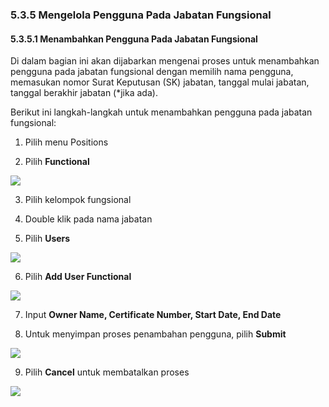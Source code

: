 ### **5.3.5 Mengelola Pengguna Pada Jabatan Fungsional**

#### **5.3.5.1 Menambahkan Pengguna Pada Jabatan Fungsional**

Di dalam bagian ini akan dijabarkan mengenai proses untuk menambahkan pengguna pada jabatan fungsional dengan memilih 
nama pengguna, memasukan nomor Surat Keputusan (SK) jabatan, tanggal mulai jabatan, tanggal berakhir jabatan (\*jika ada).

Berikut ini langkah-langkah untuk menambahkan pengguna pada jabatan fungsional:

1. Pilih menu Positions

2. Pilih **Functional**

![](media/7ee01a708ba31b918c3ed2386209ab73.png)

3. Pilih kelompok fungsional

4. Double klik pada nama jabatan

5. Pilih **Users**

![](media/627f0c69bc63b8a8e657eb67acdc5130.png)

6. Pilih **Add User Functional**

![](media/be301f873f26523274d2320e6fc4e701.jpg)

7. Input **Owner Name, Certificate Number, Start Date, End Date**

8. Untuk menyimpan proses penambahan pengguna, pilih **Submit**

![](media/0944e6f1aece2f310f129d16d7733e25.jpg)

9. Pilih **Cancel** untuk membatalkan proses

![](media/647a162e77491233eaa9aabc6c7cd4cf.jpg)